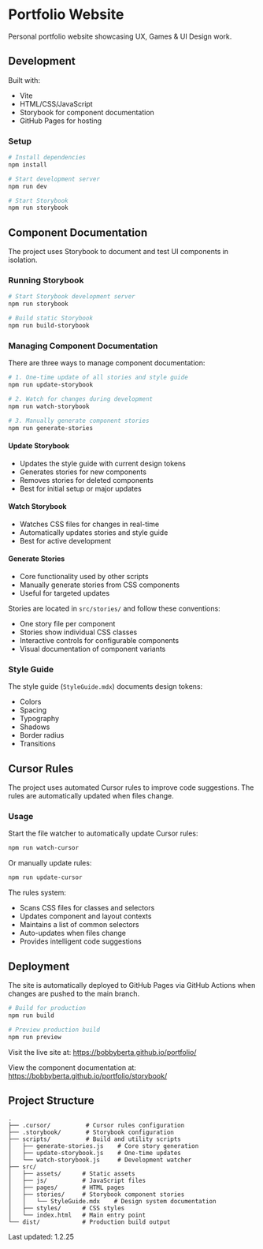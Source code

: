 # Portfolio Website

Personal portfolio website showcasing UX, Games & UI Design work.

## Development

Built with:
- Vite
- HTML/CSS/JavaScript
- Storybook for component documentation
- GitHub Pages for hosting

### Setup

```bash
# Install dependencies
npm install

# Start development server
npm run dev

# Start Storybook
npm run storybook
```

## Component Documentation

The project uses Storybook to document and test UI components in isolation.

### Running Storybook

```bash
# Start Storybook development server
npm run storybook

# Build static Storybook
npm run build-storybook
```

### Managing Component Documentation

There are three ways to manage component documentation:

```bash
# 1. One-time update of all stories and style guide
npm run update-storybook

# 2. Watch for changes during development
npm run watch-storybook

# 3. Manually generate component stories
npm run generate-stories
```

#### Update Storybook
- Updates the style guide with current design tokens
- Generates stories for new components
- Removes stories for deleted components
- Best for initial setup or major updates

#### Watch Storybook
- Watches CSS files for changes in real-time
- Automatically updates stories and style guide
- Best for active development

#### Generate Stories
- Core functionality used by other scripts
- Manually generate stories from CSS components
- Useful for targeted updates

Stories are located in `src/stories/` and follow these conventions:
- One story file per component
- Stories show individual CSS classes
- Interactive controls for configurable components
- Visual documentation of component variants

### Style Guide

The style guide (`StyleGuide.mdx`) documents design tokens:
- Colors
- Spacing
- Typography
- Shadows
- Border radius
- Transitions

## Cursor Rules

The project uses automated Cursor rules to improve code suggestions. The rules are automatically updated when files change.

### Usage

Start the file watcher to automatically update Cursor rules:
```bash
npm run watch-cursor
```

Or manually update rules:
```bash
npm run update-cursor
```

The rules system:
- Scans CSS files for classes and selectors
- Updates component and layout contexts
- Maintains a list of common selectors
- Auto-updates when files change
- Provides intelligent code suggestions

## Deployment

The site is automatically deployed to GitHub Pages via GitHub Actions when changes are pushed to the main branch.

```bash
# Build for production
npm run build

# Preview production build
npm run preview
```

Visit the live site at: https://bobbyberta.github.io/portfolio/

View the component documentation at: https://bobbyberta.github.io/portfolio/storybook/

## Project Structure

```
.
├── .cursor/          # Cursor rules configuration
├── .storybook/       # Storybook configuration
├── scripts/          # Build and utility scripts
│   ├── generate-stories.js    # Core story generation
│   ├── update-storybook.js    # One-time updates
│   └── watch-storybook.js     # Development watcher
├── src/
│   ├── assets/      # Static assets
│   ├── js/          # JavaScript files
│   ├── pages/       # HTML pages
│   ├── stories/     # Storybook component stories
│   │   └── StyleGuide.mdx    # Design system documentation
│   ├── styles/      # CSS styles
│   └── index.html   # Main entry point
└── dist/            # Production build output
```

Last updated: 1.2.25
